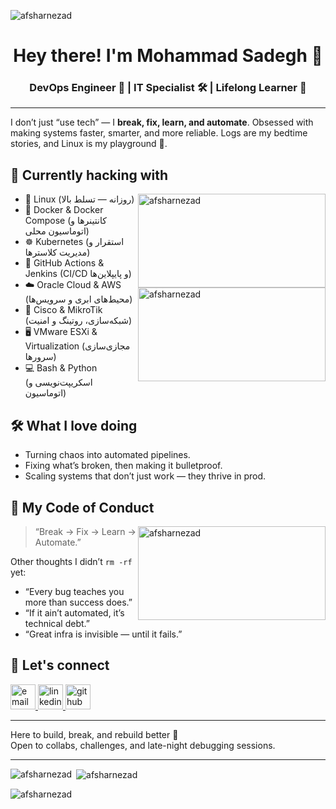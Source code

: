 <p align="left">
  <img src="https://komarev.com/ghpvc/?username=afsharnezad&label=Profile%20views&color=0e75b6&style=flat" alt="afsharnezad" />
</p>

<div align="center">
  <h1>Hey there! I'm Mohammad Sadegh 👋</h1>
  <h3>DevOps Engineer 🤖 | IT Specialist 🛠️ | Lifelong Learner 🔁</h3>
</div>

<hr>

<p>
  I don’t just “use tech” — I <b>break, fix, learn, and automate</b>.  
  Obsessed with making systems faster, smarter, and more reliable.  
  Logs are my bedtime stories, and Linux is my playground 🐧.  
</p>

<h2>🚀 Currently hacking with</h2>

<img align="right" src="https://i.pinimg.com/originals/c6/ea/f2/c6eaf2589af865e5dab158c5c67fc050.gif" alt="afsharnezad" style="float: right; height: 150px; width: 300px;">

<img align="right" src="https://i.pinimg.com/originals/c6/ea/f2/c6eaf2589af865e5dab158c5c67fc050.gif" alt="afsharnezad" style="float: right; height: 150px; width: 300px;">

<ul>
  <li>🐧 Linux (روزانه — تسلط بالا)</li>
  <li>🐳 Docker & Docker Compose (کانتینرها و اتوماسیون محلی)</li>
  <li>☸️ Kubernetes (استقرار و مدیریت کلاسترها)</li>
  <li>🔄 GitHub Actions & Jenkins (CI/CD و پایپلاین‌ها)</li>
  <li>☁️ Oracle Cloud & AWS (محیط‌های ابری و سرویس‌ها)</li>
  <li>🔌 Cisco & MikroTik (شبکه‌سازی، روتینگ و امنیت)</li>
  <li>🖥️ VMware ESXi & Virtualization (مجازی‌سازی سرورها)</li>
  <li>💻 Bash & Python (اسکریپت‌نویسی و اتوماسیون)</li>
</ul>

<h2>🛠️ What I love doing</h2>
<ul>
  <li>Turning chaos into automated pipelines.</li>
  <li>Fixing what’s broken, then making it bulletproof.</li>
  <li>Scaling systems that don’t just work — they thrive in prod.</li>
</ul>

<h2>🧠 My Code of Conduct</h2>

<img align="right" src="https://i.pinimg.com/originals/fa/a3/df/faa3df83529b700cb3d0ea1e3b063c10.gif" alt="afsharnezad" style="float: right; height: 150px; width: 300px;">

<blockquote>
  “Break → Fix → Learn → Automate.”
</blockquote>

<p>Other thoughts I didn’t <code>rm -rf</code> yet:</p>

<ul>
  <li>“Every bug teaches you more than success does.”</li>
  <li>“If it ain’t automated, it’s technical debt.”</li>
  <li>“Great infra is invisible — until it fails.”</li>
</ul>

<h2>💬 Let's connect</h2>
<p align="left">
  <a href="mailto:mo.afsharnezhad@gmail.com" target="blank">
    <img src="https://img.icons8.com/?size=256&id=EgRndDDLh8kS&format=png" alt="email" height="40" width="40" />
  </a>
  <a href="https://linkedin.com/in/afsharnezhad" target="blank">
    <img src="https://img.icons8.com/?size=256&id=60ZV_wYC0BM2&format=png" alt="linkedin" height="40" width="40" />
  </a>
  <a href="https://github.com/afsharnezad" target="blank">
    <img src="https://img.icons8.com/?size=256&id=80462&format=png" alt="github" height="40" width="40" />
  </a>
</p>

<hr>

<p>
Here to build, break, and rebuild better 🚀 <br>
Open to collabs, challenges, and late-night debugging sessions.  
</p>

<hr>

<p>
  <img align="left" src="https://github-readme-stats.vercel.app/api/top-langs?username=afsharnezad&show_icons=true&locale=en&layout=compact&theme=tokyonight" alt="afsharnezad" />
</p>

<p>&nbsp;<img align="center" src="https://github-readme-stats.vercel.app/api?username=afsharnezad&show_icons=true&locale=en&theme=tokyonight" alt="afsharnezad" /></p>

<p><img align="center" src="https://github-readme-streak-stats.herokuapp.com/?user=afsharnezad&theme=tokyonight" alt="afsharnezad" /></p>
